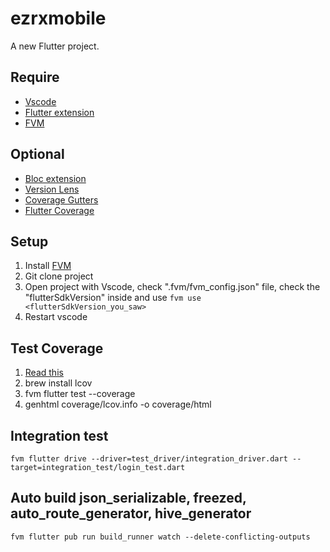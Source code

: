 # ezrxmobile

A new Flutter project.

## Require
- [Vscode](https://code.visualstudio.com/)
- [Flutter extension](https://marketplace.visualstudio.com/items?itemName=Dart-Code.flutter)
- [FVM](https://fvm.app/docs/getting_started/installation)

## Optional
- [Bloc extension](https://marketplace.visualstudio.com/items?itemName=FelixAngelov.bloc)
- [Version Lens](https://marketplace.visualstudio.com/items?itemName=pflannery.vscode-versionlens)
- [Coverage Gutters](https://marketplace.visualstudio.com/items?itemName=ryanluker.vscode-coverage-gutters)
- [Flutter Coverage](https://marketplace.visualstudio.com/items?itemName=Flutterando.flutter-coverage)

## Setup
1. Install [FVM](https://fvm.app/docs/getting_started/installation)
2. Git clone project
3. Open project with Vscode, check ".fvm/fvm_config.json" file, check the "flutterSdkVersion" inside and use ```fvm use <flutterSdkVersion_you_saw>```
4. Restart vscode

## Test Coverage
1. [Read this](https://codewithandrea.com/articles/flutter-test-coverage/)
2. brew install lcov
3. fvm flutter test --coverage
4. genhtml coverage/lcov.info -o coverage/html

## Integration test
```fvm flutter drive --driver=test_driver/integration_driver.dart --target=integration_test/login_test.dart```

## Auto build json_serializable, freezed, auto_route_generator, hive_generator 
```fvm flutter pub run build_runner watch --delete-conflicting-outputs```
